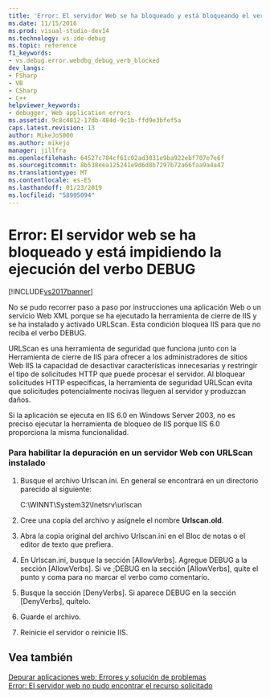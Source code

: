 ```yaml
---
title: 'Error: El servidor Web se ha bloqueado y está bloqueando el verbo DEBUG | Documentos de Microsoft'
ms.date: 11/15/2016
ms.prod: visual-studio-dev14
ms.technology: vs-ide-debug
ms.topic: reference
f1_keywords:
- vs.debug.error.webdbg_debug_verb_blocked
dev_langs:
- FSharp
- VB
- CSharp
- C++
helpviewer_keywords:
- debugger, Web application errors
ms.assetid: 9c8c4812-17db-484d-9c1b-ffd9e3bfef5a
caps.latest.revision: 13
author: MikeJo5000
ms.author: mikejo
manager: jillfra
ms.openlocfilehash: 64527c784cf61c02ad3031e9ba922ebf707e7e6f
ms.sourcegitcommit: 8b538eea125241e9d6d8b7297b72a66faa9a4a47
ms.translationtype: MT
ms.contentlocale: es-ES
ms.lasthandoff: 01/23/2019
ms.locfileid: "58995094"
---
```

# <a name="error-the-web-server-has-been-locked-down-and-is-blocking-the-debug-verb"></a>Error: El servidor web se ha bloqueado y está impidiendo la ejecución del verbo DEBUG
[!INCLUDE[vs2017banner](../includes/vs2017banner.md)]

No se pudo recorrer paso a paso por instrucciones una aplicación Web o un servicio Web XML porque se ha ejecutado la herramienta de cierre de IIS y se ha instalado y activado URLScan. Esta condición bloquea IIS para que no reciba el verbo DEBUG.  
  
 URLScan es una herramienta de seguridad que funciona junto con la Herramienta de cierre de IIS para ofrecer a los administradores de sitios Web IIS la capacidad de desactivar características innecesarias y restringir el tipo de solicitudes HTTP que puede procesar el servidor. Al bloquear solicitudes HTTP específicas, la herramienta de seguridad URLScan evita que solicitudes potencialmente nocivas lleguen al servidor y produzcan daños.  
  
 Si la aplicación se ejecuta en IIS 6.0 en Windows Server 2003, no es preciso ejecutar la herramienta de bloqueo de IIS porque IIS 6.0 proporciona la misma funcionalidad.  
  
### <a name="to-enable-debugging-on-a-web-server-with-urlscan-installed"></a>Para habilitar la depuración en un servidor Web con URLScan instalado  
  
1.  Busque el archivo Urlscan.ini. En general se encontrará en un directorio parecido al siguiente:  
  
     C:\WINNT\System32\Inetsrv\urlscan  
  
2.  Cree una copia del archivo y asígnele el nombre **Urlscan.old**.  
  
3.  Abra la copia original del archivo Urlscan.ini en el Bloc de notas o el editor de texto que prefiera.  
  
4.  En Urlscan.ini, busque la sección [AllowVerbs]. Agregue DEBUG a la sección [AllowVerbs]. Si ve ;DEBUG en la sección [AllowVerbs], quite el punto y coma para no marcar el verbo como comentario.  
  
5.  Busque la sección [DenyVerbs]. Si aparece DEBUG en la sección [DenyVerbs], quítelo.  
  
6.  Guarde el archivo.  
  
7.  Reinicie el servidor o reinicie IIS.  
  
## <a name="see-also"></a>Vea también  
 [Depurar aplicaciones web: Errores y solución de problemas](../debugger/debugging-web-applications-errors-and-troubleshooting.md)   
 [Error: El servidor web no pudo encontrar el recurso solicitado](../debugger/error-the-web-server-could-not-find-the-requested-resource.md)
